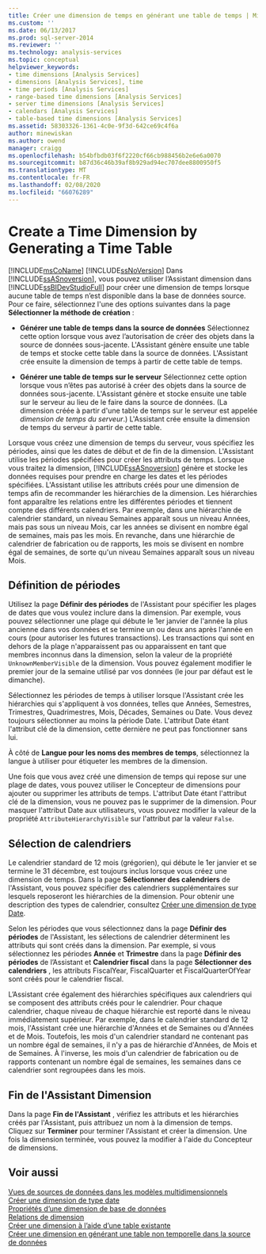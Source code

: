 ```yaml
---
title: Créer une dimension de temps en générant une table de temps | Microsoft Docs
ms.custom: ''
ms.date: 06/13/2017
ms.prod: sql-server-2014
ms.reviewer: ''
ms.technology: analysis-services
ms.topic: conceptual
helpviewer_keywords:
- time dimensions [Analysis Services]
- dimensions [Analysis Services], time
- time periods [Analysis Services]
- range-based time dimensions [Analysis Services]
- server time dimensions [Analysis Services]
- calendars [Analysis Services]
- table-based time dimensions [Analysis Services]
ms.assetid: 58303326-1361-4c0e-9f3d-642ce69c4f6a
author: minewiskan
ms.author: owend
manager: craigg
ms.openlocfilehash: b54bfbdb03f6f2220cf66cb988456b2e6e6a0070
ms.sourcegitcommit: b87d36c46b39af8b929ad94ec707dee8800950f5
ms.translationtype: MT
ms.contentlocale: fr-FR
ms.lasthandoff: 02/08/2020
ms.locfileid: "66076289"
---
```

# <a name="create-a-time-dimension-by-generating-a-time-table"></a>Create a Time Dimension by Generating a Time Table
  [!INCLUDE[msCoName](../../includes/msconame-md.md)] [!INCLUDE[ssNoVersion](../../includes/ssnoversion-md.md)] Dans [!INCLUDE[ssASnoversion](../../includes/ssasnoversion-md.md)], vous pouvez utiliser l’Assistant dimension dans [!INCLUDE[ssBIDevStudioFull](../../includes/ssbidevstudiofull-md.md)] pour créer une dimension de temps lorsque aucune table de temps n’est disponible dans la base de données source. Pour ce faire, sélectionnez l'une des options suivantes dans la page **Sélectionner la méthode de création** :  
  
-   **Générer une table de temps dans la source de données** Sélectionnez cette option lorsque vous avez l’autorisation de créer des objets dans la source de données sous-jacente. L'Assistant génère ensuite une table de temps et stocke cette table dans la source de données. L'Assistant crée ensuite la dimension de temps à partir de cette table de temps.  
  
-   **Générer une table de temps sur le serveur** Sélectionnez cette option lorsque vous n’êtes pas autorisé à créer des objets dans la source de données sous-jacente. L'Assistant génère et stocke ensuite une table sur le serveur au lieu de le faire dans la source de données. (La dimension créée à partir d'une table de temps sur le serveur est appelée *dimension de temps du serveur*.) L'Assistant crée ensuite la dimension de temps du serveur à partir de cette table.  
  
 Lorsque vous créez une dimension de temps du serveur, vous spécifiez les périodes, ainsi que les dates de début et de fin de la dimension. L'Assistant utilise les périodes spécifiées pour créer les attributs de temps. Lorsque vous traitez la dimension, [!INCLUDE[ssASnoversion](../../includes/ssasnoversion-md.md)] génère et stocke les données requises pour prendre en charge les dates et les périodes spécifiées. L'Assistant utilise les attributs créés pour une dimension de temps afin de recommander les hiérarchies de la dimension. Les hiérarchies font apparaître les relations entre les différentes périodes et tiennent compte des différents calendriers. Par exemple, dans une hiérarchie de calendrier standard, un niveau Semaines apparaît sous un niveau Années, mais pas sous un niveau Mois, car les années se divisent en nombre égal de semaines, mais pas les mois. En revanche, dans une hiérarchie de calendrier de fabrication ou de rapports, les mois se divisent en nombre égal de semaines, de sorte qu'un niveau Semaines apparaît sous un niveau Mois.  
  
## <a name="define-time-periods"></a>Définition de périodes  
 Utilisez la page **Définir des périodes** de l'Assistant pour spécifier les plages de dates que vous voulez inclure dans la dimension. Par exemple, vous pouvez sélectionner une plage qui débute le 1er janvier de l'année la plus ancienne dans vos données et se termine un ou deux ans après l'année en cours (pour autoriser les futures transactions). Les transactions qui sont en dehors de la plage n'apparaissent pas ou apparaissent en tant que membres inconnus dans la dimension, selon la valeur de la propriété `UnknownMemberVisible` de la dimension. Vous pouvez également modifier le premier jour de la semaine utilisé par vos données (le jour par défaut est le dimanche).  
  
 Sélectionnez les périodes de temps  à utiliser lorsque l'Assistant crée les hiérarchies qui s'appliquent à vos données, telles que Années, Semestres, Trimestres, Quadrimestres, Mois, Décades, Semaines ou Date. Vous devez toujours sélectionner au moins la période Date. L'attribut Date étant l'attribut clé de la dimension, cette dernière ne peut pas fonctionner sans lui.  
  
 À côté de **Langue pour les noms des membres de temps**, sélectionnez la langue à utiliser pour étiqueter les membres de la dimension.  
  
 Une fois que vous avez créé une dimension de temps qui repose sur une plage de dates, vous pouvez utiliser le Concepteur de dimensions pour ajouter ou supprimer les attributs de temps. L'attribut Date étant l'attribut clé de la dimension, vous ne pouvez pas le supprimer de la dimension. Pour masquer l'attribut Date aux utilisateurs, vous pouvez modifier la valeur de la propriété `AttributeHierarchyVisible` sur l'attribut par la valeur `False`.  
  
## <a name="select-calendars"></a>Sélection de calendriers  
 Le calendrier standard de 12 mois (grégorien), qui débute le 1er janvier et se termine le 31 décembre, est toujours inclus lorsque vous créez une dimension de temps. Dans la page **Sélectionner des calendriers** de l'Assistant, vous pouvez spécifier des calendriers supplémentaires sur lesquels reposeront les hiérarchies de la dimension. Pour obtenir une description des types de calendrier, consultez [Créer une dimension de type Date](database-dimensions-create-a-date-type-dimension.md).  
  
 Selon les périodes que vous sélectionnez dans la page **Définir des périodes** de l'Assistant, les sélections de calendrier déterminent les attributs qui sont créés dans la dimension. Par exemple, si vous sélectionnez les périodes **Année** et **Trimestre** dans la page **Définir des périodes** de l’Assistant et **Calendrier fiscal** dans la page **Sélectionner des calendriers** , les attributs FiscalYear, FiscalQuarter et FiscalQuarterOfYear sont créés pour le calendrier fiscal.  
  
 L’Assistant crée également des hiérarchies spécifiques aux calendriers qui se composent des attributs créés pour le calendrier. Pour chaque calendrier, chaque niveau de chaque hiérarchie est reporté dans le niveau immédiatement supérieur. Par exemple, dans le calendrier standard de 12 mois, l'Assistant crée une hiérarchie d'Années et de Semaines ou d'Années et de Mois. Toutefois, les mois d'un calendrier standard ne contenant pas un nombre égal de semaines, il n'y a pas de hiérarchie d'Années, de Mois et de Semaines. À l'inverse, les mois d'un calendrier de fabrication ou de rapports contenant un nombre égal de semaines, les semaines dans ce calendrier sont regroupées dans les mois.  
  
## <a name="completing-the-dimension-wizard"></a>Fin de l'Assistant Dimension  
 Dans la page **Fin de l'Assistant** , vérifiez les attributs et les hiérarchies créés par l'Assistant, puis attribuez un nom à la dimension de temps. Cliquez sur **Terminer** pour terminer l'Assistant et créer la dimension. Une fois la dimension terminée, vous pouvez la modifier à l'aide du Concepteur de dimensions.  
  
## <a name="see-also"></a>Voir aussi  
 [Vues de sources de données dans les modèles multidimensionnels](data-source-views-in-multidimensional-models.md)   
 [Créer une dimension de type date](database-dimensions-create-a-date-type-dimension.md)   
 [Propriétés d’une dimension de base de données](../multidimensional-models-olap-logical-dimension-objects/database-dimension-properties.md)   
 [Relations de dimension](../multidimensional-models-olap-logical-cube-objects/dimension-relationships.md)   
 [Créer une dimension à l’aide d’une table existante](create-a-dimension-by-using-an-existing-table.md)   
 [Créer une dimension en générant une table non temporelle dans la source de données](create-a-dimension-by-generating-a-non-time-table-in-the-data-source.md)  
  
  
